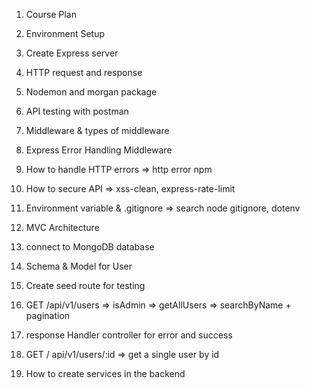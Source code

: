 1. Course Plan
2. Environment Setup
3. Create Express server
4. HTTP request and response
5. Nodemon and morgan package
6. API testing with postman
7. Middleware & types of middleware
8. Express Error Handling Middleware
9. How to handle HTTP errors => http error npm
10. How to secure API => xss-clean, express-rate-limit
11. Environment variable & .gitignore => search node gitignore, dotenv
12. MVC Architecture
13. connect to MongoDB database

14. Schema & Model for User
15. Create seed route for testing
16. GET /api/v1/users => isAdmin => getAllUsers => searchByName + pagination
17. response Handler controller for error and success

18. GET / api/v1/users/:id => get a single user by id
19. How to create services in the backend